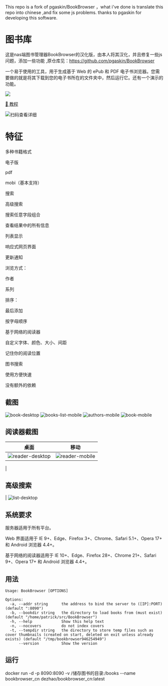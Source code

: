 This repo is a fork of pgaskin/BookBrowser ，what i've done is translate this repo into chinese ,and fix some js problems. thanks to pgaskin for developing this software.

# 图书库

这是nas端图书管理器BookBrowser的汉化版，由本人将其汉化，并且修复一些js问题，添加一些功能 ,原仓库见：https://github.com/pgaskin/BookBrowser

一个易于使用的工具，用于生成基于 Web 的 ePub 和 PDF 电子书浏览器。您需要做的就是将其下载到您的电子书所在的文件夹中，然后运行它。还有一个演示的功能。


[<img src="https://img.shields.io/docker/pulls/dezhao/bookbrowser_cn.svg">](https://hub.docker.com/r/dezhao/bookbrowser_cn/)


[📄 教程](https://yuanfangblog.xyz/technology/545.html) 

![扫码查看详细](https://user-images.githubusercontent.com/38988286/147882172-cba65035-2b2b-456f-ac0d-a85f867ab892.png)


# 特征
多种书籍格式

电子版

pdf

mobi（基本支持）

搜索

高级搜索

搜索任意字段组合

查看结果中的所有信息

列表显示

响应式网页界面

更新通知

浏览方式：

作者

系列

排序：

最后添加

按字母顺序

基于网络的阅读器

自定义字体、颜色、大小、间距

记住你的阅读位置

图书搜索

使用方便快速

没有额外的依赖

## 截图

![book-desktop](https://user-images.githubusercontent.com/38988286/147832550-ed71ee21-a5cb-475e-b25f-35a7f84a38f3.png)
![books-list-mobile](https://user-images.githubusercontent.com/38988286/147832556-95db2d72-8b03-4d01-8ae6-5ce38091bd68.png)
![authors-mobile](https://user-images.githubusercontent.com/38988286/147832558-bd7f99da-4ac3-4ff8-b62f-bf627d00755b.png)
![book-mobile](https://user-images.githubusercontent.com/38988286/147832566-72e6db38-20a8-48f3-8ebb-4ea2738e7d45.png)


## 阅读器截图

| 桌面 | 移动 |
| --- | --- |
| ![reader-desktop](https://user-images.githubusercontent.com/38988286/147832624-020b8bb9-5906-4fbc-87c4-947821812ce2.png) |![reader-mobile](https://user-images.githubusercontent.com/38988286/147832639-93d2e5f5-4179-4af0-9091-86e1071eb041.png)
 |

## 高级搜索



| ![list-desktop](https://user-images.githubusercontent.com/38988286/147832650-e8a4cb77-59ff-4aa3-ae92-c623e4e2f1da.png)


## 系统要求
服务器适用于所有平台。

Web 界面适用于 IE 9+、Edge、Firefox 3+、Chrome、Safari 5.1+、Opera 17+ 和 Android 浏览器 4.4+。

基于网络的阅读器适用于 IE 10+、Edge、Firefox 28+、Chrome 21+、Safari 9+、Opera 17+ 和 Android 浏览器 4.4+。

## 用法

```
Usage: BookBrowser [OPTIONS]

Options:
  -a, --addr string      the address to bind the server to ([IP]:PORT) (default ":8090")
  -b, --bookdir string   the directory to load books from (must exist) (default "/home/patrick/src/BookBrowser")
  -h, --help             Show this help text
  -n, --nocovers         do not index covers
  -t, --tempdir string   the directory to store temp files such as cover thumbnails (created on start, deleted on exit unless already exists) (default "/tmp/bookbrowser946254949")
      --version          Show the version
```

## 运行
docker run -d -p 8090:8090 -v /储存图书的目录:/books --name bookbrowser_cn dezhao/bookbrowser_cn:latest
